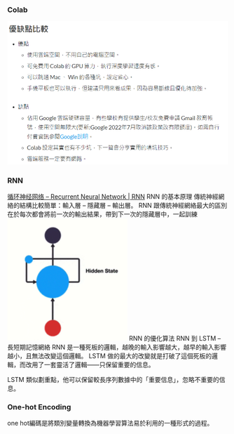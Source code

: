 ### Colab
![p](https://github.com/zxc21949049/ai109b/blob/main/pp/ppw1501.png)
### RNN 
[循环神经网络 – Recurrent Neural Network | RNN](https://easyai.tech/ai-definition/rnn/)
RNN 的基本原理 傳統神經網絡的結構比較簡單：輸入層 – 隱藏層 – 輸出層。
RNN 跟傳統神經網絡最大的區別在於每次都會將前一次的輸出結果，帶到下一次的隱藏層中，一起訓練
![p](https://github.com/zxc21949049/ai109b/blob/main/pp/ppw1502.png)
RNN 的優化算法 RNN 到 LSTM – 長短期記憶網絡 RNN 是一種死板的邏輯，越晚的輸入影響越大，越早的輸入影響越小，且無法改變這個邏輯。 LSTM 做的最大的改變就是打破了這個死板的邏輯，而改用了一套靈活了邏輯——只保留重要的信息。

LSTM 類似劃重點，他可以保留較長序列數據中的「重要信息」，忽略不重要的信息。
### One-hot Encoding
one hot編碼是將類別變量轉換為機器學習算法易於利用的一種形式的過程。